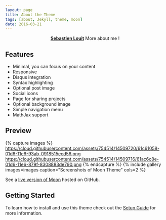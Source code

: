 ```yaml
---
layout: page
title: About the Theme
tags: [about, Jekyll, theme, moon]
date: 2016-03-21
---
```


<center><a href="https://scontent-lhr3-1.xx.fbcdn.net/v/t1.0-9/10603298_10152641925115851_6264669974057969215_n.jpg?oh=c9a24c5284c7ff588ac0ab5232d9a813&oe=57DAAF3F"><b>Sebastien Louit</b></a> More about me !</center>

## Features
* Minimal, you can focus on your content
* Responsive
* Disqus integration
* Syntax highlighting
* Optional post image
* Social icons
* Page for sharing projects
* Optional background image
* Simple navigation menu
* MathJax support

## Preview

{% capture images %}
    https://cloud.githubusercontent.com/assets/754514/14509720/61c61058-01d6-11e6-93ab-0918515ecd56.png
    https://cloud.githubusercontent.com/assets/754514/14509716/61ac6c8e-01d6-11e6-879f-8308883de790.png
{% endcapture %}
{% include gallery images=images caption="Screenshots of Moon Theme" cols=2 %}

See a [live version of Moon](http://taylantatli.github.io/Moon) hosted on GitHub.

## Getting Started

To learn how to install and use this theme check out the [Setup Guide](http://taylantatli.me/Moon/moon-theme/) for more information.

<!-- [Install Moon](https://github.com/TaylanTatli/Moon){: .btn} -->
